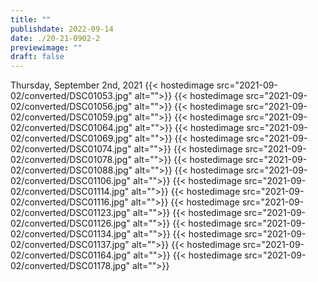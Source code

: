 ```yaml
---
title: ""
publishdate: 2022-09-14
date: ./20-21-0902-2
previewimage: ""
draft: false
---
```


Thursday, September 2nd, 2021
{{< hostedimage src="2021-09-02/converted/DSC01053.jpg" alt="">}}
{{< hostedimage src="2021-09-02/converted/DSC01056.jpg" alt="">}}
{{< hostedimage src="2021-09-02/converted/DSC01059.jpg" alt="">}}
{{< hostedimage src="2021-09-02/converted/DSC01064.jpg" alt="">}}
{{< hostedimage src="2021-09-02/converted/DSC01069.jpg" alt="">}}
{{< hostedimage src="2021-09-02/converted/DSC01074.jpg" alt="">}}
{{< hostedimage src="2021-09-02/converted/DSC01078.jpg" alt="">}}
{{< hostedimage src="2021-09-02/converted/DSC01088.jpg" alt="">}}
{{< hostedimage src="2021-09-02/converted/DSC01106.jpg" alt="">}}
{{< hostedimage src="2021-09-02/converted/DSC01114.jpg" alt="">}}
{{< hostedimage src="2021-09-02/converted/DSC01116.jpg" alt="">}}
{{< hostedimage src="2021-09-02/converted/DSC01123.jpg" alt="">}}
{{< hostedimage src="2021-09-02/converted/DSC01126.jpg" alt="">}}
{{< hostedimage src="2021-09-02/converted/DSC01134.jpg" alt="">}}
{{< hostedimage src="2021-09-02/converted/DSC01137.jpg" alt="">}}
{{< hostedimage src="2021-09-02/converted/DSC01164.jpg" alt="">}}
{{< hostedimage src="2021-09-02/converted/DSC01178.jpg" alt="">}}
